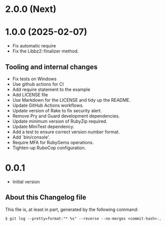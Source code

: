 # 2.0.0 (Next)

# 1.0.0 (2025-02-07)

* Fix automatic require
* Fix the Libbz2::finalizer method.

## Tooling and internal changes

* Fix tests on Windows
* Use github actions for CI
* Add require statement to the example
* Add LICENSE file
* Use Markdown for the LICENSE and tidy up the README.
* Update GitHub Actions workflows.
* Update version of Rake to fix security alert.
* Remove Pry and Guard development dependencies.
* Update minimum version of RubyZip required.
* Update MiniTest dependency.
* Add a test to ensure correct version number format.
* Add `bin/console'.
* Require MFA for RubyGems operations.
* Tighten-up RuboCop configuration.

# 0.0.1

* Initial version

## About this Changelog file

This file is, at least in part, generated by the following command:

```shell
$ git log --pretty=format:"* %s" --reverse --no-merges <commit-hash>..
```
